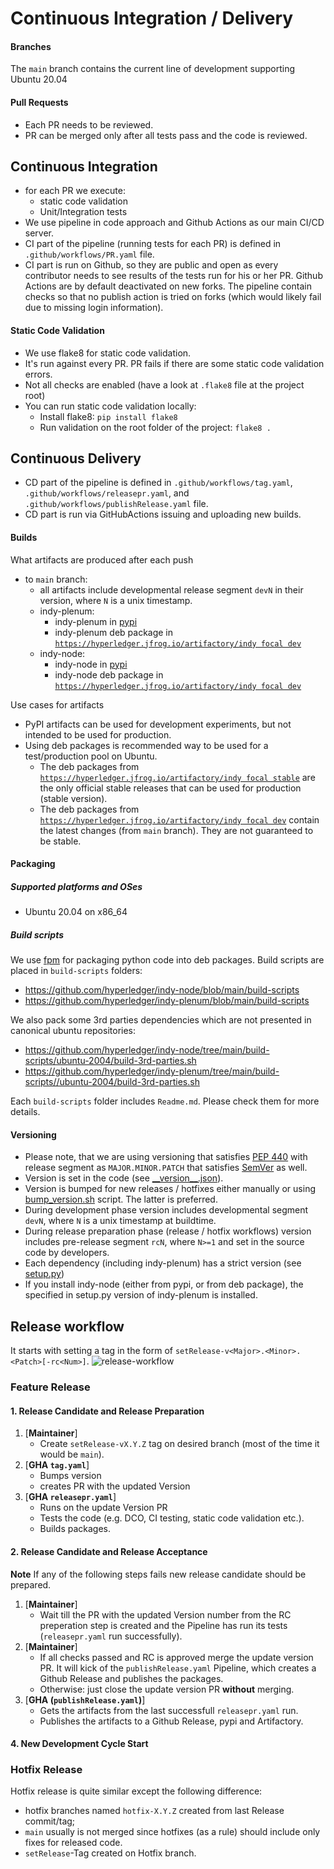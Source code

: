 # Continuous Integration / Delivery

#### Branches

The `main` branch contains the current line of development supporting Ubuntu 20.04

#### Pull Requests

- Each PR needs to be reviewed.
- PR can be merged only after all tests pass and the code is reviewed.

## Continuous Integration

- for each PR we execute:
    - static code validation
    - Unit/Integration tests
- We use pipeline in code approach and Github Actions as our main CI/CD server.
- CI part of the pipeline (running tests for each PR) is defined in `.github/workflows/PR.yaml` file.
- CI part is run on Github, so they are public and open as every contributor needs to see results of the tests run for his or her PR.
   Github Actions are by default deactivated on new forks. The pipeline contain checks so that no publish action is tried on forks (which would likely fail due to missing login information).

#### Static Code Validation

- We use flake8 for static code validation.
- It's run against every PR. PR fails if there are some static code validation errors.
- Not all checks are enabled (have a look at `.flake8` file at the project root)
- You can run static code validation locally:
    - Install flake8: `pip install flake8`
    - Run validation on the root folder of the project: `flake8 .`

## Continuous Delivery

- CD part of the pipeline is defined in `.github/workflows/tag.yaml`, `.github/workflows/releasepr.yaml`, and `.github/workflows/publishRelease.yaml` file.
- CD part is run via GitHubActions issuing and uploading new builds.

#### Builds

What artifacts are produced after each push
- to `main` branch:
    - all artifacts include developmental release segment `devN` in their version, where `N` is a unix timestamp.
    - indy-plenum:
        - indy-plenum in [pypi](https://pypi.python.org/pypi/indy-plenum)
        - indy-plenum deb package in [`https://hyperledger.jfrog.io/artifactory/indy focal dev`](https://hyperledger.jfrog.io/ui/native/indy/pool/focal/dev/i/indy-plenum/)
    - indy-node:
        - indy-node in [pypi](https://pypi.python.org/pypi/indy-node)
        - indy-node deb package in [`https://hyperledger.jfrog.io/artifactory/indy focal dev`](https://hyperledger.jfrog.io/ui/native/indy/pool/focal/dev/i/indy-node/)

Use cases for artifacts
- PyPI artifacts can be used for development experiments, but not intended to be used for production.
- Using deb packages is recommended way to be used for a test/production pool on Ubuntu.
    - The deb packages from [`https://hyperledger.jfrog.io/artifactory/indy focal stable`](https://hyperledger.jfrog.io/ui/native/indy/pool/focal/stable/) are the only official stable releases that can be used for production (stable version).
    - The deb packages from [`https://hyperledger.jfrog.io/artifactory/indy focal dev`](https://hyperledger.jfrog.io/ui/native/indy/pool/focal/dev/) contain the latest changes (from `main` branch). They are not guaranteed to be stable.

#### Packaging

##### Supported platforms and OSes

- Ubuntu 20.04 on x86_64

##### Build scripts

We use [fpm](https://github.com/jordansissel/fpm) for packaging python code into deb packages. Build scripts are placed in `build-scripts` folders:
- https://github.com/hyperledger/indy-node/blob/main/build-scripts
- https://github.com/hyperledger/indy-plenum/blob/main/build-scripts

We also pack some 3rd parties dependencies which are not presented in canonical ubuntu repositories:
- https://github.com/hyperledger/indy-node/tree/main/build-scripts/ubuntu-2004/build-3rd-parties.sh
- https://github.com/hyperledger/indy-plenum/tree/main/build-scripts//ubuntu-2004/build-3rd-parties.sh

Each `build-scripts` folder includes `Readme.md`. Please check them for more details.

#### Versioning

- Please note, that we are using versioning that satisfies [PEP 440](https://www.python.org/dev/peps/pep-0440) with release segment as `MAJOR.MINOR.PATCH` that satisfies [SemVer](https://semver.org/) as well.
- Version is set in the code (see [\_\_version\_\_.json](https://github.com/hyperledger/indy-node/blob/main/indy_node/__version__.json)).
- Version is bumped for new releases / hotfixes either manually or using [bump_version.sh](https://github.com/hyperledger/indy-node/blob/main/indy_node/bump_version.sh) script. The latter is preferred.
- During development phase version includes developmental segment `devN`, where `N` is a unix timestamp at buildtime.
- During release preparation phase (release / hotfix workflows) version includes pre-release segment `rcN`, where `N>=1` and set in the source code by developers.
- Each dependency (including indy-plenum) has a strict version (see [setup.py](https://github.com/hyperledger/indy-node/blob/main/setup.py))
- If you install indy-node (either from pypi, or from deb package), the specified in setup.py version of indy-plenum is installed.

## Release workflow
It starts with setting a tag in the form of `setRelease-v<Major>.<Minor>.<Patch>[-rc<Num>]`.
![release-workflow](./release-workflow.png)

### Feature Release

#### 1. Release Candidate and Release Preparation

1. [**Maintainer**]
    - Create `setRelease-vX.Y.Z` tag on desired branch (most of the time it would be `main`).
2. [**GHA `tag.yaml`**]
    - Bumps version
    - creates PR with the updated Version
2. [**GHA `releasepr.yaml`**]
    - Runs on the update Version PR
    - Tests the code (e.g. DCO, CI testing, static code validation etc.).
    - Builds packages.

#### 2. Release Candidate and Release Acceptance

**Note** If any of the following steps fails new release candidate should be prepared.

1. [**Maintainer**]
    - Wait till the PR with the updated Version number from the RC preperation step is created and the Pipeline has run its tests (`releasepr.yaml` run successfully).
2. [**Maintainer**]
    - If all checks passed and RC is approved merge the update version PR. It will kick of the `publishRelease.yaml` Pipeline, which creates a Github Release and publishes the packages.
    - Otherwise: just close the update version PR **without** merging.
3. [**GHA (`publishRelease.yaml`)**]
    - Gets the artifacts from the last successfull `releasepr.yaml` run.
    - Publishes the artifacts to a Github Release, pypi and Artifactory.

#### 4. New Development Cycle Start

### Hotfix Release

Hotfix release is quite similar except the following difference:
  - hotfix branches named `hotfix-X.Y.Z` created from last Release commit/tag;
  - `main` usually is not merged since hotfixes (as a rule) should include only fixes for released code.
  - `setRelease`-Tag created on Hotfix branch.
